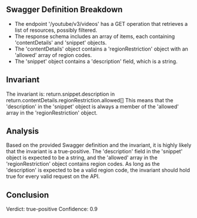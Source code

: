 ## Swagger Definition Breakdown
- The endpoint '/youtube/v3/videos' has a GET operation that retrieves a list of resources, possibly filtered.
- The response schema includes an array of items, each containing 'contentDetails' and 'snippet' objects.
- The 'contentDetails' object contains a 'regionRestriction' object with an 'allowed' array of region codes.
- The 'snippet' object contains a 'description' field, which is a string.

## Invariant
The invariant is: return.snippet.description in return.contentDetails.regionRestriction.allowed[]
This means that the 'description' in the 'snippet' object is always a member of the 'allowed' array in the 'regionRestriction' object.

## Analysis
Based on the provided Swagger definition and the invariant, it is highly likely that the invariant is a true-positive. The 'description' field in the 'snippet' object is expected to be a string, and the 'allowed' array in the 'regionRestriction' object contains region codes. As long as the 'description' is expected to be a valid region code, the invariant should hold true for every valid request on the API.

## Conclusion
Verdict: true-positive
Confidence: 0.9

